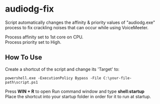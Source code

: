 # audiodg-fix

Script automatically changes the affinity & priority values of "audiodg.exe" process to fix crackling noises that can occur while using VoiceMeeter.

Process affinity set to 1st core on CPU.  
Process priority set to High.  

## How To Use

Create a shortcut of the script and change its 'Target' to:  
```
powershell.exe -ExecutionPolicy Bypass -File C:\your-file-path\script.ps1
```
Press **WIN + R** to open Run command window and type **shell:startup**  
Place the shortcut into your startup folder in order for it to run at startup.
